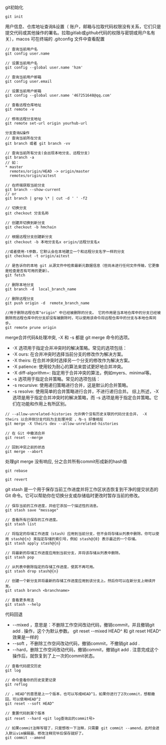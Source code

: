 git初始化
```
git init
```

用户信息、仓库地址查询&设置（ 账户，邮箱与拉取代码权限没有关系，它们只是提交代码或其他操作的署名。拉取gitlab或github代码的权限与密钥或用户名有关），macos 可在终端的 .gitconfig 文件中查看配置
```
// 查询当前用户名
git config user.name

// 设置当前用户名 
git config --global user.name 'hzm'

// 查询当前用户邮箱
git config user.email

// 设置当前用户邮箱
git config --global user.name '467251648@qq.com'

// 查看远程仓库地址
git remote -v

// 修改远程分支地址
git remote set-url origin yourhub-url

分支查询&操作
// 查询当前所在分支
git branch 或者 git branch -vv

// 查询当前所有分支(会出现本地分支、远程分支)
git branch -a
// 如：
* master
  remotes/origin/HEAD -> origin/master
  remotes/origin/aitest

// 在终端获取当前分支
git branch --show-current
// or
git branch | grep \* | cut -d ' ' -f2

// 切换分支
git checkout 分支名称

// 创建并切换到新分支
git checkout -b hmchain

// 根据远程分支创建新分支
git checkout -b 本地分支名x origin/远程分支名x

//或者使用-t参数，它默认会在本地建立一个和远程分支名字一样的分支
git checkout -t origin/aitest

// 是告诉你的本地 git 从源文件中检索最新元数据信息（但尚未进行任何文件传输，它更像是检查是否有可用的更新）。
git fetch

// 删除本地分支
git branch -d  local_branch_name

// 删除远程分支
git push origin -d  remote_branch_name

//用于删除远程仓库"origin" 中已经被删除的分支。 它的作用是当本地仓库中的分支已经被删除而远程仓库中的分支却没有被删除时，可以使用该命令将远程仓库中的分支与本地仓库同步。
git remote prune origin
```

merge合并代码&处理冲突, -X 和 -s 都是 git merge 命令的选项。
- -X 选项用于指定合并冲突时的解决策略。常见的选项包括：
- -X ours: 在合并冲突时选择当前分支的修改作为解决方案。
- -X theirs: 在合并冲突时选择另一个分支的修改作为解决方案。
- -X patience: 使用较为耐心的算法来尝试更好地合并冲突。
- -X diff-algorithm=<algorithm>: 指定用于合并冲突的算法，例如myers、minimal等。
- -s 选项用于指定合并策略。常见的选项包括：
- -s recursive: 使用递归策略进行合并，这是默认的合并策略。
- -s resolve: 使用简单的合并策略进行合并，不进行递归合并。
综上所述，-X 选项是用于指定合并冲突时的解决策略，而 -s 选项是用于指定合并策略。它们在功能和作用上有所区别。
```
// --allow-unrelated-histories 允许俩个没有历史关联的代码分支合并， -X theirs 以合并侧分支代码为主处理冲突 ，与-s 好像相反
git merge -X theirs dev --allow-unrelated-histories

// 在 Git 中撤消合并
git reset --merge

// 回到冲突之前的状态
git merge --abort
```
处理git merge 没有响应, 分之合并所有commit形成新的hash值
```
git rebase

git revert
```

git stash 是一个用于保存当前工作进度并将工作区状态恢复到干净的提交状态的 Git 命令。它可以帮助你在切换分支或存储临时更改时暂存当前的修改。
```
// 保存当前的工作进度，并给它添加一个描述性的消息。
git stash save "message"

// 查看所有已保存的工作进度。
git stash list

// 将指定的存储工作进度（stash）应用到当前分支，但不会将存储从列表中删除。你可以使用 stash@{n} 来指定存储的索引号，例如 stash@{0} 表示最近的一个存储。
git stash apply stash@{n}

// 将最新的存储工作进度应用到当前分支，并将该存储从列表中删除。
git stash pop

// 从列表中删除指定的存储工作进度，使其不再可用。
git stash drop stash@{n}

// 创建一个新分支并将最新的存储工作进度应用到该分支上。然后你可以在新分支上继续开发。
git stash branch <branchname>

// 查看更多用法
git stash --help
```

代码回退
- --mixed ，意思是：不删除工作空间改动代码，撤销commit，并且撤销git add . 操作，这个为默认参数。
git reset --mixed HEAD^ 和 git reset HEAD^ 效果是一样的
- --soft ，不删除工作空间改动代码，撤销commit，不撤销git add .  
- --hard，删除工作空间改动代码，撤销commit，撤销git add . 注意完成这个操作后，就恢复到了上一次的commit状态。
```
// 查看代码提交历史 
git log

// 命令查看你的历史变更记录
git reflog

// ，HEAD^的意思是上一个版本，也可以写成HEAD^1，如果你进行了2次commit，想都撤回，可以使用HEAD^2 
git reset --soft HEAD^

// 重置代码到某个版本
git reset --hard <git log查询出的commit号>

// 如果commit注释写错了，只是想改一下注释，只需要 git commit --amend，此时会进入默认vim编辑器，修改注释完毕后保存就好了。
git commit --amend
```
